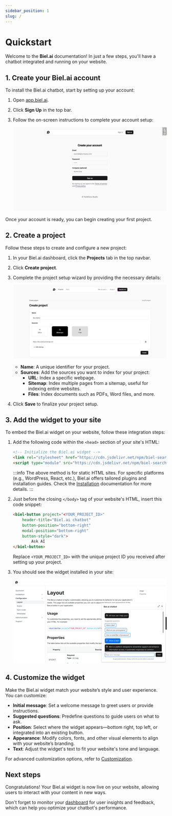 ```yaml
---
sidebar_position: 1
slug: /
---
```


# Quickstart

Welcome to the **Biel.ai** documentation! In just a few steps, you'll have a chatbot integrated and running on your website.

## 1. Create your Biel.ai account

To install the Biel.ai chatbot, start by setting up your account:

1. Open [app.biel.ai](https://app.biel.ai).
2. Click **Sign Up** in the top bar.
3. Follow the on-screen instructions to complete your account setup:

    ![Create account](./images/create-account.png)

Once your account is ready, you can begin creating your first project.

## 2. Create a project

Follow these steps to create and configure a new project:

1. In your Biel.ai dashboard, click the **Projects** tab in the top navbar.
2. Click **Create project**.
3. Complete the project setup wizard by providing the necessary details:

    ![Create project](./images/create-project.png)

    * **Name**: A unique identifier for your project.
    * **Sources**: Add the sources you want to index for your project:
        * **URL**: Index a specific webpage.
        * **Sitemap**: Index multiple pages from a sitemap, useful for indexing entire websites.
        * **Files**: Index documents such as PDFs, Word files, and more.

4. Click **Save** to finalize your project setup.

## 3. Add the widget to your site

To embed the Biel.ai widget on your website, follow these integration steps:

1. Add the following code within the `<head>` section of your site's HTML:

    ```html
    <!-- Initialize the Biel.ai widget -->
    <link rel="stylesheet" href="https://cdn.jsdelivr.net/npm/biel-search/dist/biel-search/biel-search.css">
    <script type="module" src="https://cdn.jsdelivr.net/npm/biel-search/dist/biel-search/biel-search.esm.js"></script>
    ```

    :::info
    The above method is for static HTML sites. For specific platforms (e.g., WordPress, React, etc.), Biel.ai offers tailored plugins and installation guides. Check the [Installation](/category/installation) documentation for more details.
    :::

2. Just before the closing `</body>` tag of your website's HTML, insert this code snippet:

    ```html
    <biel-button project="<YOUR_PROJECT_ID>" 
        header-title="Biel.ai chatbot"
        button-position="bottom-right"
        modal-position="bottom-right"
        button-style="dark">
            Ask AI
    </biel-button>
    ```

    Replace `<YOUR_PROJECT_ID>` with the unique project ID you received after setting up your project.

3. You should see the widget installed in your site:

    ![Chatbot widget](./images/biel-widget-docs.png)

## 4. Customize the widget

Make the Biel.ai widget match your website’s style and user experience. You can customize:

* **Initial message**: Set a welcome message to greet users or provide instructions.
* **Suggested questions**: Predefine questions to guide users on what to ask.
* **Position**: Select where the widget appears—bottom right, top left, or integrated into an existing button.
* **Appearance**: Modify colors, fonts, and other visual elements to align with your website’s branding.
* **Text**: Adjust the widget's text to fit your website's tone and language.

For advanced customization options, refer to [Customization](/category/customization).

## Next steps

Congratulations! Your Biel.ai widget is now live on your website, allowing users to interact with your content in new ways.

Don't forget to monitor your [dashboard](https://app.biel.ai) for user insights and feedback, which can help you optimize your chatbot's performance.
